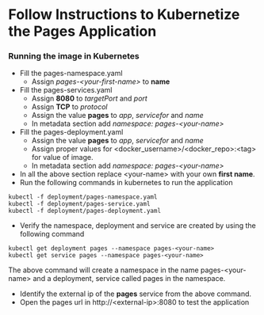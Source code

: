 # Follow Instructions to  Kubernetize the Pages Application

### Running the image in Kubernetes
- Fill the pages-namespace.yaml
  * Assign *pages-\<your-first-name>* to **name**
- Fill the pages-services.yaml
  * Assign **8080** to *targetPort* and *port*
  * Assign **TCP** to *protocol*
  * Assign the value **pages** to *app*, *servicefor* and *name*
  * In metadata section add *namespace: pages-\<your-name>*
- Fill the pages-deployment.yaml
  * Assign the value **pages** to *app*, *servicefor* and *name* 
  * Assign proper values for <docker_username>/<docker_repo>:\<tag> for value of image.
  * In metadata section add *namespace: pages-\<your-name>* 
- In all the above section replace \<your-name> with your own **first name**.
- Run the following commands in kubernetes to run the application 
```shell script
kubectl -f deployment/pages-namespace.yaml
kubectl -f deployment/pages-service.yaml
kubectl -f deployment/pages-deployment.yaml
```
- Verify the namespace, deployment and service are created by using the following command
```shell script
kubectl get deployment pages --namespace pages-<your-name>
kubectl get service pages --namespace pages-<your-name>
```
The above command will create a namespace in the name pages-\<your-name> and a deployment, service called pages in the namespace.
- Identify the external ip of the **pages** service from the above command.
- Open the pages url in http://\<external-ip>:8080 to test the application
